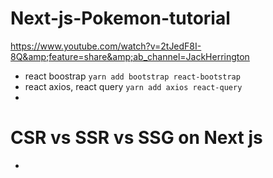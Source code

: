 # Next-js-Pokemon-tutorial
https://www.youtube.com/watch?v=2tJedF8I-8Q&amp;feature=share&amp;ab_channel=JackHerrington

- react boostrap `yarn add bootstrap react-bootstrap`
- react axios, react query `yarn add axios react-query`
- 
# CSR vs SSR vs SSG on Next js
- 